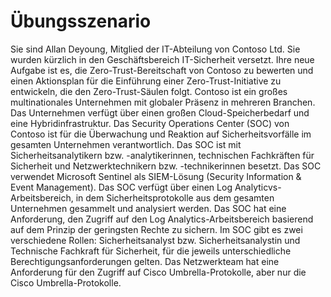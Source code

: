# Übungsszenario

Sie sind Allan Deyoung, Mitglied der IT-Abteilung von Contoso Ltd. Sie wurden kürzlich in den Geschäftsbereich IT-Sicherheit versetzt. Ihre neue Aufgabe ist es, die Zero-Trust-Bereitschaft von Contoso zu bewerten und einen Aktionsplan für die Einführung einer Zero-Trust-Initiative zu entwickeln, die den Zero-Trust-Säulen folgt. Contoso ist ein großes multinationales Unternehmen mit globaler Präsenz in mehreren Branchen. Das Unternehmen verfügt über einen großen Cloud-Speicherbedarf und eine Hybridinfrastruktur. Das Security Operations Center (SOC) von Contoso ist für die Überwachung und Reaktion auf Sicherheitsvorfälle im gesamten Unternehmen verantwortlich. Das SOC ist mit Sicherheitsanalytikern bzw. -analytikerinnen, technischen Fachkräften für Sicherheit und Netzwerktechnikern bzw. -technikerinnen besetzt. Das SOC verwendet Microsoft Sentinel als SIEM-Lösung (Security Information & Event Management). Das SOC verfügt über einen Log Analyticvs-Arbeitsbereich, in dem Sicherheitsprotokolle aus dem gesamten Unternehmen gesammelt und analysiert werden. Das SOC hat eine Anforderung, den Zugriff auf den Log Analytics-Arbeitsbereich basierend auf dem Prinzip der geringsten Rechte zu sichern. Im SOC gibt es zwei verschiedene Rollen: Sicherheitsanalyst bzw. Sicherheitsanalystin und Technische Fachkraft für Sicherheit, für die jeweils unterschiedliche Berechtigungsanforderungen gelten. Das Netzwerkteam hat eine Anforderung für den Zugriff auf Cisco Umbrella-Protokolle, aber nur die Cisco Umbrella-Protokolle.